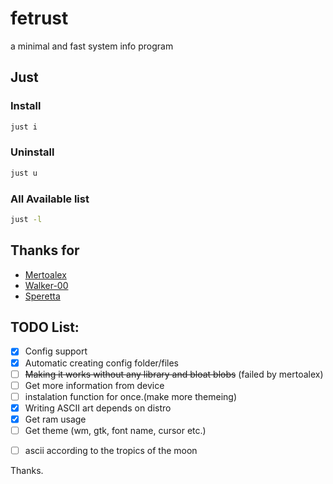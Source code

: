 # fetrust
a minimal and fast system info program
<br>

## Just
### Install
```sh
just i
```

### Uninstall
```sh
just u
```

### All Available list
```sh
just -l
```

## Thanks for
- [Mertoalex](https://github.com/mertoalex)
- [Walker-00](https://github.com/Walker-00)
- [Speretta](https://github.com/Speretta)

## TODO List:
- [X] Config support
- [X] Automatic creating config folder/files
- [ ] ~~Making it works without any library and bloat blobs~~ (failed by mertoalex) 
- [ ] Get more information from device
- [ ] instalation function for once.(make more themeing)
- [X] Writing ASCII art depends on distro
- [X] Get ram usage
- [ ] Get theme (wm, gtk, font name, cursor etc.)
<!-- "- [X] Support" wth is that, bruh creyde.sh -->
- [ ] ascii according to the tropics of the moon


Thanks.
